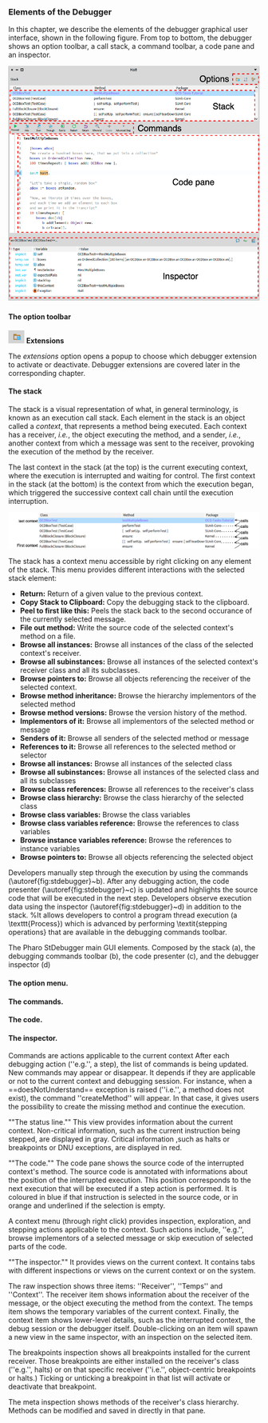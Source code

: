 ### Elements of the Debugger

In this chapter, we describe the elements of the debugger graphical user interface, shown in the following figure. 
From top to bottom, the debugger shows an option toolbar, a call stack, a command toolbar, a code pane and an inspector.

![The debugger GUI.](graphics/debugger-elements.png)

#### The option toolbar

![The debugger GUI.](graphics/option-toolbar-extensions.png) **Extensions**

The _extensions_ option opens a popup to choose which debugger extension to activate or deactivate.
Debugger extensions are covered later in the corresponding chapter.


#### The stack
The stack is a visual representation of what, in general terminology, is known as an execution call stack.
Each element in the stack is an object called a *context*, that represents a method being executed.
Each context has a receiver, *i.e.*, the object executing the method, and a sender, *i.e.*, another context from which a message was sent to the receiver, provoking the execution of the method by the receiver.

The last context in the stack (at the top) is the current executing context, where the execution is interrupted and waiting for control. The first context in the stack (at the bottom) is the context from which the execution began, which triggered the successive context call chain until the execution interruption.

![The stack, with its context call chain.](graphics/stack.png)

The stack has a context menu accessible by right clicking on any element of the stack. This menu provides different interactions with the selected stack element: 
- **Return:** Return of a given value to the previous context.
- **Copy Stack to Clipboard:** Copy the debugging stack to the clipboard.
- **Peel to first like this:** Peels the stack back to the second occurance of the currently selected message.
- **File out method:** Write the source code of the selected context's method on a file.
- **Browse all instances:** Browse all instances of the class of the selected context's receiver.
- **Browse all subinstances:** Browse all instances of the selected context's receiver class and all its subclasses.
- **Browse pointers to:** Browse all objects referencing the receiver of the selected context.
- **Browse method inheritance:** Browse the hierarchy implementors of the selected method
- **Browse method versions:** Browse the version history of the method.
- **Implementors of it:** Browse all implementors of the selected method or message
- **Senders of it:** Browse all senders of the selected method or message
- **References to it:** Browse all references to the selected method or selector
- **Browse all instances:** Browse all instances of the selected class
- **Browse all subinstances:** Browse all instances of the selected class and all its subclasses
- **Browse class references:** Browse all references to the receiver's class
- **Browse class hierarchy:** Browse the class hierarchy of the selected class
- **Browse class variables:** Browse the class variables
- **Browse class variables reference:** Browse the references to class variables
- **Browse instance variables reference:** Browse the references to instance variables
- **Browse pointers to:** Browse all objects referencing the selected object






Developers manually step through the execution by using the commands (\autoref{fig:stdebugger}~b).
After any debugging action, the code presenter (\autoref{fig:stdebugger}~c) is updated and highlights the source code that will be executed in the next step.
Developers observe execution data using the inspector (\autoref{fig:stdebugger}~d) in addition to the stack.
%It allows developers to control a program thread execution (a \texttt{Process}) which is advanced by performing \textit{stepping operations} that are available in the debugging commands toolbar.

The Pharo StDebugger main GUI elements. Composed by the stack (a), the debugging commands toolbar (b), the code presenter (c), and the debugger inspector (d)







#### The option menu.


#### The commands.

#### The code.

#### The inspector.
Commands are actions applicable to the current context
After each debugging action (''e.g.'', a step), the list of commands is being updated.
New commands may appear or disappear.
It depends if they are applicable or not to the current context and debugging session.
For instance, when a ==doesNotUnderstand== exception is raised (''i.e.'', a method does not exist), the command ''createMethod'' will appear.
In that case, it gives users the possibility to create the missing method and continue the execution.

""The status line.""
This view provides information about the current context.
Non-critical information, such as the current instruction being stepped, are displayed in gray.
Critical information ,such as halts or breakpoints or DNU exceptions, are displayed in red.

""The code.""
The code pane shows the source code of the interrupted context's method.
The source code is annotated with informations about the position of the interrupted execution.
This position corresponds to the next execution that will be executed if a step action is performed.
It is coloured in blue if that instruction is selected in the source code, or in orange and underlined if the selection is empty.

A context menu (through right click) provides inspection, exploration, and stepping actions applicable to the context.
Such actions include, ''e.g.'', browse implementors of a selected message or skip execution of selected parts of the code.

""The inspector.""
It provides views on the current context.
It contains tabs with different inspections or views on the current context or on the system.

The raw inspection shows three items: ''Receiver'', ''Temps'' and ''Context''.
The receiver item shows information about the receiver of the message, or the object executing the method from the context.
The temps item shows the temporary variables of the current context.
Finally, the context item shows lower-level details, such as the interrupted context, the debug session or the debugger itself.
Double-clicking on an item will spawn a new view in the same inspector, with an inspection on the selected item.

The breakpoints inspection shows all breakpoints installed for the current receiver.
Those breakpoints are either installed on the receiver's class (''e.g.'', halts) or on that specific receiver (''i.e.'', object-centric breakpoints or halts.)
Ticking or unticking a breakpoint in that list will activate or deactivate that breakpoint.

The meta inspection shows methods of the receiver's class hierarchy.
Methods can be modified and saved in directly in that pane.

